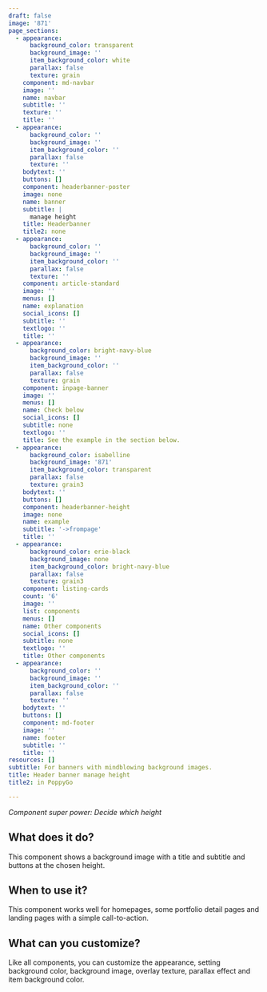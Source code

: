 ```yaml
---
draft: false
image: '871'
page_sections:
  - appearance:
      background_color: transparent
      background_image: ''
      item_background_color: white
      parallax: false
      texture: grain
    component: md-navbar
    image: ''
    name: navbar
    subtitle: ''
    texture: ''
    title: ''
  - appearance:
      background_color: ''
      background_image: ''
      item_background_color: ''
      parallax: false
      texture: ''
    bodytext: ''
    buttons: []
    component: headerbanner-poster
    image: none
    name: banner
    subtitle: |
      manage height
    title: Headerbanner
    title2: none
  - appearance:
      background_color: ''
      background_image: ''
      item_background_color: ''
      parallax: false
      texture: ''
    component: article-standard
    image: ''
    menus: []
    name: explanation
    social_icons: []
    subtitle: ''
    textlogo: ''
    title: ''
  - appearance:
      background_color: bright-navy-blue
      background_image: ''
      item_background_color: ''
      parallax: false
      texture: grain
    component: inpage-banner
    image: ''
    menus: []
    name: Check below
    social_icons: []
    subtitle: none
    textlogo: ''
    title: See the example in the section below.
  - appearance:
      background_color: isabelline
      background_image: '871'
      item_background_color: transparent
      parallax: false
      texture: grain3
    bodytext: ''
    buttons: []
    component: headerbanner-height
    image: none
    name: example
    subtitle: '->frompage'
    title: ''
  - appearance:
      background_color: erie-black
      background_image: none
      item_background_color: bright-navy-blue
      parallax: false
      texture: grain3
    component: listing-cards
    count: '6'
    image: ''
    list: components
    menus: []
    name: Other components
    social_icons: []
    subtitle: none
    textlogo: ''
    title: Other components
  - appearance:
      background_color: ''
      background_image: ''
      item_background_color: ''
      parallax: false
      texture: ''
    bodytext: ''
    buttons: []
    component: md-footer
    image: ''
    name: footer
    subtitle: ''
    title: ''
resources: []
subtitle: For banners with mindblowing background images.
title: Header banner manage height
title2: in PoppyGo

---
```


*Component super power: 
Decide which height*

## What does it do?
This component shows a background image with a title and subtitle and buttons at the chosen height.

## When to use it?
This component works well for homepages, some portfolio detail pages and landing pages with a simple call-to-action.

## What can you customize?
Like all components, you can customize the appearance, setting background color, background image, overlay texture, parallax effect and item background color.

